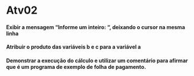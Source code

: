 # Atv02
   
#### Exibir a mensagem “Informe um inteiro: “, deixando o cursor na mesma linha

#### Atribuir o produto das variáveis b e c para a variável a

#### Demonstrar a execução do cálculo e utilizar um comentário para afirmar que é um programa de exemplo de folha de pagamento.



